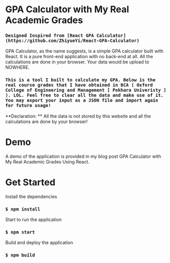 # GPA Calculator with My Real Academic Grades

### `Designed Inspired from [React GPA Calculator](https://github.com/ZhiyueYi/React-GPA-Calculator)`

GPA Calculator, as the name suggests, is a simple GPA calculator built with React. It is a pure front-end application with no back-end at all. All the calculations are done in your browser. Your data would be upload to NOWHERE.

### `This is a tool I built to calculate my GPA. Below is the real course grades that I have obtained in BCA ( Oxford College of Engineering and Management [ Pokhara Univeristy ] ). LOL. Feel free to clear all the data and make use of it. You may export your input as a JSON file and import again for future usage!`

**Declaration: ** All the data is not stored by this website and all the calculations are done by your browser!

# Demo

A demo of the application is provided in my blog post GPA Calculator with My Real Academic Grades Using React.

# Get Started

Install the dependencies

### `$ npm install`

Start to run the application

### `$ npm start`

Build and deploy the application

### `$ npm build`
